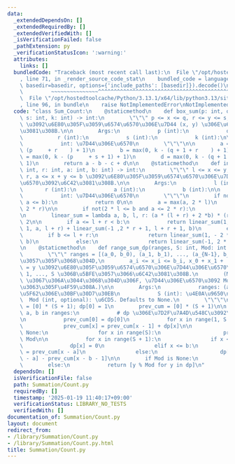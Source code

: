 ```yaml
---
data:
  _extendedDependsOn: []
  _extendedRequiredBy: []
  _extendedVerifiedWith: []
  _isVerificationFailed: false
  _pathExtension: py
  _verificationStatusIcon: ':warning:'
  attributes:
    links: []
  bundledCode: "Traceback (most recent call last):\n  File \"/opt/hostedtoolcache/Python/3.13.1/x64/lib/python3.13/site-packages/onlinejudge_verify/documentation/build.py\"\
    , line 71, in _render_source_code_stat\n    bundled_code = language.bundle(stat.path,\
    \ basedir=basedir, options={'include_paths': [basedir]}).decode()\n          \
    \         ~~~~~~~~~~~~~~~^^^^^^^^^^^^^^^^^^^^^^^^^^^^^^^^^^^^^^^^^^^^^^^^^^^^^^^^^^^^^^^^^^\n\
    \  File \"/opt/hostedtoolcache/Python/3.13.1/x64/lib/python3.13/site-packages/onlinejudge_verify/languages/python.py\"\
    , line 96, in bundle\n    raise NotImplementedError\nNotImplementedError\n"
  code: "class Sum_Count:\n    @staticmethod\n    def box_sum(p: int, q: int, r: int,\
    \ s: int, k: int) -> int:\n        \"\"\" p <= x <= q, r <= y <= s, x + y = k\
    \ \u3092\u6E80\u305F\u3059\u6574\u6570\u306E\u7D44 (x, y) \u306E\u6570\u3092\u6C42\
    \u3081\u308B.\n\n        Args:\n            p (int):\n            q (int):\n \
    \           r (int):\n            s (int):\n            k (int):\n\n        Returns:\n\
    \            int: \u7D44\u306E\u6570\n        \"\"\"\n\n        a = max(0, k -\
    \ (p     + r    ) + 1)\n        b = max(0, k - (q + 1 + r    ) + 1)\n        c\
    \ = max(0, k - (p     + s + 1) + 1)\n        d = max(0, k - (q + 1 + s + 1) +\
    \ 1)\n        return a - b - c + d\n\n    @staticmethod\n    def interval_sum(l:\
    \ int, r: int, a: int, b: int) -> int:\n        \"\"\" l <= x <= y, l <= x <=\
    \ r, a <= x + y <= b \u3092\u6E80\u305F\u3059\u6574\u6570\u306E\u7D44 (x, y) \u306E\
    \u6570\u3092\u6C42\u3081\u308B.\n\n        Args:\n            l (int):\n     \
    \       r (int):\n            a (int):\n            b (int):\n\n        Returns:\n\
    \            int: \u7D44\u306E\u6570\n        \"\"\"\n        if not(l <= r and\
    \ a <= b):\n            return 0\n\n        a = max(a, 2 * l)\n        b = min(b,\
    \ 2 * r)\n\n        if not(2 * l <= b and a <= 2 * r):\n            return 0\n\
    \n        linear_sum = lambda a, b, l, r: (a * (l + r) + 2 *b) * (r - l + 1) //\
    \ 2\n\n        if a <= l + r < b:\n            return linear_sum(1, - 2 * l +\
    \ 1, a, l + r) + linear_sum(-1 ,2 * r + 1, l + r + 1, b)\n        else:\n    \
    \        if b <= l + r:\n                return linear_sum(1, - 2 * l + 1, a,\
    \ b)\n            else:\n                return linear_sum(-1, 2 * r + 1, a, b)\n\
    \n    @staticmethod\n    def range_sum_dp(ranges, S: int, Mod: int = None):\n\
    \        \"\"\" ranges = [(a_0, b_0), (a_1, b_1), ..., (a_{N-1}, b_{N-1})] \u3068\
    \u3057\u305F\u3068\u304D,\n        a_i <= x_i <= b_i, x_0 + x_1 + ... + x_{N-1}\
    \ = y \u3092\u6E80\u305F\u3059\u6574\u6570\u306E\u7D44\u306E\u6570\u3092 y = 0,\
    \ 1, ..., S \u306B\u5BFE\u3057\u3066\u6C42\u3081\u308B.\n        (Mod \u304C None\
    \ \u3067\u306A\u3044\u3068\u304D\u306F, \u7D44\u306E\u6570\u3092 Mod \u3067\u5272\
    \u3063\u305F\u4F59\u308A.)\n\n        Args:\n            ranges: (a, b) \u306E\
    \u5F62\u306E\u30BF\u30D7\u30EB\n            S (int): \u4E0A\u9650\n          \
    \  Mod (int, optional): \u6CD5. Defaults to None.\n        \"\"\"\n\n        dp\
    \ = [0] * (S + 1); dp[0] = 1\n        prev_cum = [0] * (S + 1)\n\n        for\
    \ a, b in ranges:\n            # dp \u306E\u7D2F\u7A4D\u548C\u3092\u53D6\u308B\
    \n            prev_cum[0] = dp[0]\n            for x in range(1, S + 1):\n   \
    \             prev_cum[x] = prev_cum[x - 1] + dp[x]\n\n            if Mod is not\
    \ None:\n                for x in range(S):\n                    prev_cum[x] %=\
    \ Mod\n\n            for x in range(S + 1):\n                if x < a:\n     \
    \               dp[x] = 0\n                elif x <= b:\n                    dp[x]\
    \ = prev_cum[x - a]\n                else:\n                    dp[x] = prev_cum[x\
    \ - a] - prev_cum[x - b - 1]\n\n        if Mod is None:\n            return dp\n\
    \        else:\n            return [y % Mod for y in dp]\n"
  dependsOn: []
  isVerificationFile: false
  path: Summation/Count.py
  requiredBy: []
  timestamp: '2025-01-19 11:40:17+09:00'
  verificationStatus: LIBRARY_NO_TESTS
  verifiedWith: []
documentation_of: Summation/Count.py
layout: document
redirect_from:
- /library/Summation/Count.py
- /library/Summation/Count.py.html
title: Summation/Count.py
---
```

